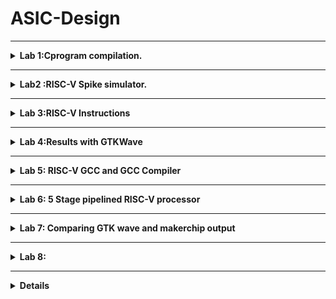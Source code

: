 # ASIC-Design
---
<details>
  <summary><strong>Lab 1:Cprogram compilation.</strong> </summary>
  
# Lab 1A:Create a simple C program to find the sum of the numbers from 1 to n.
### Step 1:
Use the Leafpad editor to write the C code. You can install Leafpad using the following command:<br>
``sudo snap install leafpad``<br>
Create a file named ``sum1ton.c``<br>
![Screenshot 2024-08-07 144122](https://github.com/user-attachments/assets/dd646c7a-636a-45bc-9097-cfe4378df4a9)
### Step 2:
Write c program to find the sum of the numbers from 1 to n.<br>
For an example set the value of n to 45.<br>
Save the file in Leafpad and return to the terminal.
```
#include<stdio.h>
int main(){
  int sum=0;
  int n=100;
  for(int i=1;i<=n;i++){
    sum=sum+i;
  }
  printf("sum of the numbers form 1 to %d is %d",n,sum);
  return 0;
}
```
![Screenshot 2024-08-07 215530](https://github.com/user-attachments/assets/b390cc4f-aa0e-4121-9597-f53345261c88)

### Step 3:
For the compilation of the code, use the following command:<br>
``GCC sum1ton.c``<br>
Make sure there are no errors.<br>
After compilation, an executable file is generated. Run this executable in the terminal to get the final output using the following command:<br>
``./a.out``<br>
![Screenshot 2024-08-07 215759](https://github.com/user-attachments/assets/66bd1819-3ec7-4192-99f0-54b03fa1e782)

The final output will be:<br>
`` Sum of the numbers form 1 to 100 is 5050.``
Check the output using a calculator to verify the result.

# Lab 1B:Compile the same C program using the RISC-V GCC compiler.
### Step 1:
To run the same C program file use the below command:<br>
`` riscv64-unknown-elf-gcc -O1 -mabi=lp64 -march=rv64i -o Lab1.o Lab1.c`` <br>
After compilation it will generate a file named sum1ton.o<br>
![Screenshot 2024-08-07 154120](https://github.com/user-attachments/assets/11f8bea0-3719-4b5b-9c91-446d28cef16d)
### step 2:
To get the aasembly code run the following command:<br>
``riscv64-unkown-elf-objdump -d Lab1.o ``
We will get a large output of code, but we are only interested in the main section. To view just the main section, add | less to the previous command.
`` riscv64-unkown-elf-objdump -d Lab1.o |less``
![Screenshot 2024-08-07 154806](https://github.com/user-attachments/assets/9fcef9a3-4598-479b-9efa-09ab9e3ea56b)<br>

After running the second command, we will get some output. Since we are interested in the main section, search for "main." We will see a bunch of instructions in the main snippet. To count the number of instructions, subtract the address of the first instruction from that of the next section, then divide by 4 (as the increment at each step is 4). This method reveals that there are 15 instructions when we are using O1. We can recheck this using a calculator as well.<br>
![Screenshot 2024-08-07 160155](https://github.com/user-attachments/assets/39208124-f050-4b7c-82f2-f789259dd133)<br>

Now, move back to the first terminal. Here, change the optimization level from `-O1` to `-Ofast` and follow the same procedure as above.<br>
![Screenshot 2024-08-07 160617](https://github.com/user-attachments/assets/dc9393fe-82fe-4a1c-a19f-8b45debbcb6d)<br>

Here, if we use `-Ofast` instead of `-O1`, we get only 12 instructions. Therefore, the number of instructions changes with the optimization level.<br>
![Screenshot 2024-08-07 160729](https://github.com/user-attachments/assets/73b6bcaa-2ca8-4330-b5aa-4f5a1ff4257b)<br>
For `O2`, the number of instructions are 12.<br>
Using `-Ofast` reduces our set of instructions because this optimization level applies a broader range of aggressive optimizations. These optimizations streamline the code, eliminate redundancies, and leverage parallelism, resulting in a lower instruction count compared to `-O1`.<br>
</details>

---

<details>
  <summary><strong>Lab2 :RISC-V Spike simulator.</strong></summary>
  
# Lab 2:Running the Object File Generated by the RISC-V GCC Compiler with the Spike Simulator.
We will compile the object dump file using the RISC-V GCC compiler and check the output against the GCC results from Lab 1. This includes debugging the main part of the program and watching the register values after each step. By looking closely at these values, we can understand how the program behaves and how different compilation stages affect it. This helps make sure the compiled output is accurate and consistent across different compiler settings.<br>
1. For executing an object file created by RISC-V compiler use the below command in the terminal.<br>
```spike pk sum1ton.o```<br>
![Screenshot 2024-08-07 181544](https://github.com/user-attachments/assets/f145ba38-f692-426f-b639-862219a9da23)<br>
2. The following command will help us enter debugging mode using the Spike simulator:<br>
```spike -d pk sum1ton.o```<br>
Use the following command to jump to the beginning of the main section:<br>
``` until pc 0 0x100b0```<br>
![Screenshot 2024-08-07 182238](https://github.com/user-attachments/assets/c0c1d00d-f2ea-481b-8111-2e21f3fe2823)<br>
![Screenshot 2024-08-07 184013](https://github.com/user-attachments/assets/cb1696fb-0d6f-4017-a3ad-a7e51376a026)<br>

3. To check any register value the following command is used:
   ```reg 0 a0```<br>
   Press enter to run the next instruction.
   Here the next instruction is ``lui a2 0x1``, which load upper bits of a2 by 01.<br>
   Intially value of a2 register is 0x0000000000000000.<br>
   After the first instruction it has changed to 0x0000000000001000.<br>
![Screenshot 2024-08-07 183148](https://github.com/user-attachments/assets/1021f417-9713-4e2c-bb46-ee4d9c1c7149)
4. The next instructions are:<br>
   ``lui a0 0x21`` which updates the a0 register value<br>
   ``addi sp sp -16`` This updates the content of the stack pointer 'sp' by -16 (or -10 in hexadecimal).<br>
   ![Screenshot 2024-08-07 185218](https://github.com/user-attachments/assets/dd1798a5-9fdc-44e0-8bfc-d82f64d3793c)<br>
   In the above image we can see that intially sp value is 0x0000003ffffffb50.<br
   After the addi instruction sp value is 0x0000003ffffffb40.<br>
  We can recheck using the calculator. <br>
![Screenshot 2024-08-07 185623](https://github.com/user-attachments/assets/d5b753c4-3ee7-4f0c-9eaf-66802fb67ec1)<br>
</details>

---

<details>
  <summary><strong>Lab 3:RISC-V Instructions</strong></summary>
  
# Lab 3: Overview of RISC-V Instruction Formats.
The RISC-V architecture employs six distinct instruction formats—R-Type, I-Type, S-Type, B-Type, U-Type, and J-Type—each designed for particular operations such as arithmetic and logic processing, immediate value handling, branching, memory access, and jumps. These formats are crucial in specifying the 32-bit instruction codes that drive the RISC-V system.These formats differ in their structure and the kind of operations they facilitate. Below is a detailed breakdown of each format:<br>
![WhatsApp Image 2024-08-10 at 23 31 46_35a88ac2](https://github.com/user-attachments/assets/63377927-7d1a-4f39-8c51-250e2d3f3a42)


### 1) R-Type (Register Type)
**Purpose:** The R-Type format is used for operations like arithmetic and logic that only involve register values. These operations don’t need immediate values or memory access, making them direct and efficient.

**Structure:**
- **Opcode (7 bits):** Instructs the processor on what operation to carry out, such as arithmetic or logic tasks.
- **funct3 (3 bits):** Works with `funct7` to specify the exact operation (e.g., add, subtract, AND, OR).
- **rs1 (5 bits):** The first source register that holds the first operand.
- **rs2 (5 bits):** The second source register that holds the second operand.
- **rd (5 bits):** The destination register where the result is stored.
- **funct7 (7 bits):** Used together with `funct3` to define the operation more accurately, especially to differentiate between similar tasks.

### 2) I-Type (Immediate Type)
**Purpose:** The I-Type format is used for operations that involve an immediate value (a constant within the instruction), loading from memory, and certain arithmetic tasks.

**Structure:**
- **Opcode (7 bits):** Defines the type of operation, such as arithmetic with an immediate value or loading from memory.
- **funct3 (3 bits):** Further specifies the operation, like adding with an immediate value or loading a byte from memory.
- **rs1 (5 bits):** The source register that provides the operand for arithmetic tasks.
- **rd (5 bits):** The destination register where the result is stored.
- **Immediate (12 bits):** The signed immediate value used in the operation, often for offset calculation or as an operand.

### 3) S-Type (Store Type)
**Purpose:** The S-Type format is used for store operations, where data is written from a register to a memory location. This is crucial for storing data in RAM or other memory areas.

**Structure:**
- **Opcode (7 bits):** Specifies the type of store operation, such as storing a word (32-bit) or a byte.
- **funct3 (3 bits):** Further defines the store operation, indicating whether it’s a byte, half-word, or word store.
- **rs1 (5 bits):** The base register that holds the address where the data will be stored.
- **rs2 (5 bits):** The source register that contains the data to be stored.
- **Immediate (12 bits):** The immediate value, split into two parts, that provides the offset to the base address for the store operation.

### 4) B-Type (Branch Type)
**Purpose:** The B-Type format handles conditional branch operations, allowing the program to jump to a different part of the code based on a comparison between two registers. This is key for control flow structures like loops and conditional statements.

**Structure:**
- **Opcode (7 bits):** Specifies the branch operation.
- **funct3 (3 bits):** Indicates the type of comparison (e.g., equal, not equal, less than).
- **rs1 (5 bits):** The first source register involved in the comparison.
- **rs2 (5 bits):** The second source register involved in the comparison.
- **Immediate (12 bits):** A signed offset used to calculate the branch target address. The immediate is split across the instruction fields and combined to compute the jump destination.

### 5) U-Type (Upper Immediate Type)
**Purpose:** The U-Type format is used for operations that require a large immediate value to be loaded into a register, often for constructing addresses or large constants. It allows loading a 20-bit immediate value into the upper 20 bits of a register.

**Structure:**
- **Opcode (7 bits):** Specifies the operation, such as loading an upper immediate value.
- **rd (5 bits):** The destination register where the upper immediate value will be stored.
- **Immediate (20 bits):** The upper immediate value that will be loaded into the register. The lower 12 bits of the register are typically zeroed out or combined with other operations.

### 6) J-Type (Jump Type)
**Purpose:** The J-Type format is used for jump operations, enabling the program to jump to a specific address unconditionally. This is essential for function calls, jump tables, and other control flow changes that require an absolute change in program flow.

**Structure:**
- **Opcode (7 bits):** Specifies the jump operation.
- **rd (5 bits):** The destination register where the return address will be stored, allowing the program to return to the point after the jump.
- **Immediate (20 bits):** A signed offset used to calculate the target address for the jump. The immediate is spread across multiple fields in the instruction and combined to form the jump target.

<img width="772" alt="3808 1535301636" src="https://github.com/user-attachments/assets/d0f05dac-2191-4ade-89f6-8b371a1e3a29">

## Identifying RISC-V Instruction Types (R, I, S, B, U, J) and Determining the Exact 32-bit Instruction Encoding.
```
ADD r5, r4, r5
SUB r5, r5, r4
AND r4, r5, r5
OR r8, r4, r5
XOR r8, r5, r4
SLT r10, r2, r4
ADDI r12, r3, 5
SW r3, r1, 4
SRL r16, r11, r2
BNE r0, r1, 20
BEQ r0, r0, 15
LW r13, r11, 2
SLL r15, r11, r2
```

### 1. `ADD r5, r4, r5`
- **Opcode:** `0110011`
- **rd:** `r5 = 00101`
- **rs1:** `r4 = 00100`
- **rs2:** `r5 = 00101`
- **funct3:** `000`
- **funct7:** `0000000`
- **Instruction Type:** R-Type
- **32-bit Instruction:** `0000000_00101_00100_000_00101_0110011`
- **Hexadecimal Representation:** `0x005202B3`

### 2. `SUB r5, r5, r4`
- **Opcode:** `0110011`
- **rd:** `r5 = 00101`
- **rs1:** `r5 = 00101`
- **rs2:** `r4 = 00100`
- **funct3:** `000`
- **funct7:** `0100000`
- **Instruction Type:** R-Type
- **32-bit Instruction:** `0100000_00100_00101_000_00101_0110011`
- **Hexadecimal Representation:** `0x404282B3`

### 3. `AND r4, r5, r5`
- **Opcode:** `0110011`
- **rd:** `r4 = 00100`
- **rs1:** `r5 = 00101`
- **rs2:** `r5 = 00101`
- **funct3:** `111`
- **funct7:** `0000000`
- **Instruction Type:** R-Type
- **32-bit Instruction:** `0000000_00101_00101_111_00100_0110011`
- **Hexadecimal Representation:** `0x0052F233`

### 4. `OR r8, r4, r5`
- **Opcode:** `0110011`
- **rd:** `r8 = 01000`
- **rs1:** `r4 = 00100`
- **rs2:** `r5 = 00101`
- **funct3:** `110`
- **funct7:** `0000000`
- **Instruction Type:** R-Type
- **32-bit Instruction:** `0000000_00101_00100_110_01000_0110011`
- **Hexadecimal Representation:** `0x00526433`

### 5. `XOR r8, r5, r4`
- **Opcode:** `0110011`
- **rd:** `r8 = 01000`
- **rs1:** `r5 = 00101`
- **rs2:** `r4 = 00100`
- **funct3:** `100`
- **funct7:** `0000000`
- **Instruction Type:** R-Type
- **32-bit Instruction:** `0000000_00100_00101_100_01000_0110011`
- **Hexadecimal Representation:** `0x0042C433`

### 6. `SLT r10, r2, r4`
- **Opcode:** `0110011`
- **rd:** `r10 = 01010`
- **rs1:** `r2 = 00010`
- **rs2:** `r4 = 00100`
- **funct3:** `010`
- **funct7:** `0000000`
- **Instruction Type:** R-Type
- **32-bit Instruction:** `0000000_00100_00010_010_01010_0110011`
- **Hexadecimal Representation:** `0x00412533`

### 7. `ADDI r12, r3, 5`
- **Opcode:** `0010011`
- **rd:** `r12 = 01100`
- **rs1:** `r3 = 00011`
- **Immediate:** `000000000101`
- **funct3:** `000`
- **Instruction Type:** I-Type
- **32-bit Instruction:** `000000000101_00011_000_01100_0010011`
- **Hexadecimal Representation:** `0x00518613`

### 8. `SW r3, r1, 4`
- **Opcode:** `0100011`
- **rs1:** `r1 = 00001`
- **rs2:** `r3 = 00011`
- **Immediate:** `000000000100`
- **funct3:** `010`
- **Instruction Type:** S-Type
- **32-bit Instruction:** `0000000_00011_00001_010_00100_0100011`
- **Hexadecimal Representation:** `0x0030A223`

### 9. `SRL r16, r11, r2`
- **Opcode:** `0110011`
- **rd:** `r16 = 10000`
- **rs1:** `r11 = 01011`
- **rs2:** `r2 = 00010`
- **funct3:** `101`
- **funct7:** `0000000`
- **Instruction Type:** R-Type
- **32-bit Instruction:** `0000000_00010_01011_101_10000_0110011`
- **Hexadecimal Representation:** `0x0025D833`

### 10. `BNE r0, r1, 20`
- **Opcode:** `1100011`
- **rs1:** `r1 = 00001`
- **rs2:** `r0 = 00000`
- **Immediate:** `000000000101`
- **funct3:** `001`
- **Instruction Type:** B-Type
- **32-bit Instruction:** `0_000001_00001_00000_001_0100_0_1100011`
- **Hexadecimal Representation:** `0x02101463`

### 11. `BEQ r0, r0, 15`
- **Opcode:** `1100011`
- **rs1:** `r0 = 00000`
- **rs2:** `r0 = 00000`
- **Immediate:** `000000000111`
- **funct3:** `000`
- **Instruction Type:** B-Type
- **32-bit Instruction:** `0_000000_00000_00000_000_1111_0_1100011`
- **Hexadecimal Representation:** `0x00000F63`

### 12. `LW r13, r11, 2`
- **Opcode:** `0000011`
- **rd:** `r13 = 01101`
- **rs1:** `r11 = 01011`
- **Immediate:** `000000000010`
- **funct3:** `010`
- **Instruction Type:** I-Type
- **32-bit Instruction:** `000000000010_01011_010_01101_0000011`
- **Hexadecimal Representation:** `0x0025A683`

### 13. `SLL r15, r11, r2`
- **Opcode:** `0110011`
- **rd:** `r15 = 01111`
- **rs1:** `r11 = 01011`
- **rs2:** `r2 = 00010`
- **funct3:** `001`
- **funct7:** `0000000`
- **Instruction Type:** R-Type
- **32-bit Instruction:** `0000000_00010_01011_001_01111_0110011`
- **Hexadecimal Representation:** `0x002597B3`

## Summary of RISC-V Instructions

| Instruction        | Type   | 32-bit Representation                       | Hexadecimal Representation |
|--------------------|--------|---------------------------------------------|----------------------------|
| `ADD r5, r4, r5`   | R-Type | `0000000_00101_00100_000_00101_0110011`     | `0x005202B3`               |
| `SUB r5, r5, r4`   | R-Type | `0100000_00100_00101_000_00101_0110011`     | `0x404282B3`               |
| `AND r4, r5, r5`   | R-Type | `0000000_00101_00101_111_00100_0110011`     | `0x0052F233`               |
| `OR r8, r4, r5`    | R-Type | `0000000_00101_00100_110_01000_0110011`     | `0x00526433`               |
| `XOR r8, r5, r4`   | R-Type | `0000000_00100_00101_100_01000_0110011`     | `0x0042C433`               |
| `SLT r10, r2, r4`  | R-Type | `0000000_00100_00010_010_01010_0110011`     | `0x00412533`               |
| `ADDI r12, r3, 5`  | I-Type | `000000000101_00011_000_01100_0010011`      | `0x00518613`               |
| `SW r3, r1, 4`     | S-Type | `0000000_00011_00001_010_00100_0100011`     | `0x0030A223`               |
| `SRL r16, r11, r2` | R-Type | `0000000_00010_01011_101_10000_0110011`     | `0x0025D833`               |
| `BNE r0, r1, 20`   | B-Type | `0_000001_00001_00000_001_0100_0_1100011`     | `0x02101463`               |
| `BEQ r0, r0, 15`   | B-Type | `0_000000_00000_00000_000_1111_0_1100011`     | `0x00000F63`               |
| `LW r13, r11, 2`   | I-Type | `000000000010_01011_010_01101_0000011`      | `0x0025A683`               |
| `SLL r15, r11, r2` | R-Type | `0000000_00010_01011_001_01111_0110011`     | `0x002597B3`               |


</details>

---

<details>
  <summary><strong> Lab 4:Results with GTKWave</strong></summary>
  
#  Lab 4:Visualizing Functional Simulation Results with GTKWave
In the provided Verilog code, the RISC-V instructions are represented with some variations compared to the standard RISC-V ISA. Specifically, each instruction type is assigned a unique opcode in the Verilog implementation. The `func3` and `func7` values, which are used to identify the specific operation, also differ from the standard RISC-V ISA. Notably, `func7` is employed to differentiate between operations involving immediate values and other arithmetic functions; if `func7` is not required for this distinction, it is set to 0 in the Verilog code. The table below illustrates how the 32-bit instruction patterns are hardcoded using these opcodes, `func3`, and `func7` values as defined in the Verilog code.<br>

## Hardcoded table based on the provided Verilog code
| Instruction     | Hardcoded 32bit pattern | Hardcoded hexadecimal pattern| 32bit pattern   | Hexadecimal pattern |
|-----------------|-------------------------|------------------------------|---------------------|---------------|
| ADD r5, r4, r5  | 0000001_00101_00100_000_00101_0000000 | 0x02520280 | 0000000_00101_00100_000_00101_0110011  | 0x005202B3 |
| SUB r5, r5, r4  | 0000001_00100_00101_001_00101_0000000 | 0x02429280  | 0100000_00100_00101_000_00101_0110011  | 0x404282B3      |
| AND r4, r5, r5  | 0000001_00101_00101_010_00100_0000000 | 0x0252A200 |0000000_00101_00101_111_00100_0110011  | 0x0052F233     |
| OR r8, r4, r5  | 0000001_00101_00100_011_01000_0000000  | 0x02523400 |0000000_00101_00100_110_01000_0110011  | 0x00526433      |
| XOR r8, r5, r4  | 0000001_00100_00101_100_01000_0000000 | 0x0242C400 |0000000_00100_00101_100_01000_0110011  | 0x0042C433      |
| SLT r10, r2, r4  | 0000001_00100_00010_101_01010_0000000| 0x02415500 | 0000000_00100_00010_010_01010_0110011  | 0x00412533      |
| ADDI r12, r3, 5  | 000000000101_00011_000_01100_0000000 | 0x00518600 |000000000101_00011_000_01100_0010011  | 0x00518613      |
| SW r3, r1, 4  | 0000000_00011_00001_001_00100_0000001   | 0X00309201| 0000000_00011_00001_010_00100_0100011  | 0x0030A223     |
| LW r13, r11, 2  | 000000000010_01011_000_01101_0000001   | 0x0258681 |000000000010_01011_010_01101_0000011  | 0x0025A683      |
| BEQ r0, r0, 15  | 0_000000_00000_00000_000_1111_0_1100011   | 0X00f00002 |0_000000_00000_00000_000_1111_0_1100011  | 0x00000F63      |
| SRL r16, r11, r2  | 0000000_00010_01011_001_10000_0000011 |0x00259803  | 0000000_00010_01011_101_10000_0110011 | 0x0025D833      |

## Output Waveforms for the instructions provided in the verilog code:

| Operation          | Standard RISCV ISA | Hardcoded ISA |
|--------------------|---------------------|---------------|
| ADD R6, R1, R2     | 0x00110333        | 0x02208300  |
| SUB R7, R1, R2     | 0x402083b3        | 0x02209380  |
| AND R8, R1, R3     | 0x0030f433        | 0x0230a400  |
| OR R9, R2, R5      | 0x005164b3        | 0x02513480  |
| XOR R10, R1, R4    | 0x0040c533        | 0x0240c500  |
| SLT R11, R2, R4     | 0x0045a0b3        | 0x02415580  |
| ADDI R12, R4, 5    | 0x004120b3        | 0x00520600  |
| BEQ R0, R0, 15     | 0x00000f63        | 0x00f00002  |
| SW R3, R1, 2       | 0x0030a123        | 0x00209181  |
| LW R13, R1, 2      | 0x0020a683        | 0x00208681  |
| ADD R14, R2, R2    | 0x00210733         | 0x00210700  |

### Wave forms
``` ADD R6,R1,R2 ```<br>

![Screenshot 2024-08-12 190747](https://github.com/user-attachments/assets/65b65e0f-c0a6-47c9-bc7c-2764d2083987)

``` SUB R7,R1,R2```<br>

![Screenshot 2024-08-12 191520](https://github.com/user-attachments/assets/e21346eb-6dd0-41d3-b0f0-0912873312cd)

```AND R8,R1,R3```<br>

![Screenshot 2024-08-12 191918](https://github.com/user-attachments/assets/b3105bb2-ebf6-4e55-8625-19ecf0829432)


``` OR R9,R2,R5```<br>

![Screenshot 2024-08-12 192010](https://github.com/user-attachments/assets/f208c33c-d457-4cc8-8c42-25492ba113ee)


``` XOR R10,R1,R4```<br>

![Screenshot 2024-08-12 192041](https://github.com/user-attachments/assets/82d42570-0a06-4e38-b036-2e86a75ba284)


```SLT R11,R2,R4```<br>
![Screenshot 2024-08-12 192105](https://github.com/user-attachments/assets/fda0c504-de9a-4ffd-9165-551b6147a055)

```ADDI R12,R4,5```<br>

![Screenshot 2024-08-12 192136](https://github.com/user-attachments/assets/125fa7b9-0683-4aba-afd4-17b2415318f4)


```BEQ R0,R0,15```<br>
![Screenshot 2024-08-12 192202](https://github.com/user-attachments/assets/c89e8614-962d-4514-ba2e-aac9573dc578)


``` SW R3,R1,2```<br>

![Screenshot 2024-08-12 192259](https://github.com/user-attachments/assets/5227f230-3623-457a-8591-d1acae01da30)


```LW R13, R1, 2 ```<br>

![Screenshot 2024-08-12 192407](https://github.com/user-attachments/assets/9197cc14-8ce6-464a-93f4-62b6b9514cc8)


```ADD R14, R2, R2```<br>

![Screenshot 2024-08-12 192457](https://github.com/user-attachments/assets/80c63b58-e584-4539-81c2-d202864b357a)


Output form:<br>

![Screenshot 2024-08-12 192601](https://github.com/user-attachments/assets/964f03ae-ccbd-4a26-a117-703cae7b548f)


</details>

---


<details>
  <summary><strong> Lab 5: RISC-V GCC and GCC Compiler</strong></summary>
  
# Comparing Output Consistency Between RISC-V GCC and GCC Compiler

The code provided is a Palindrome Checker where the user inputs an integer, and the program checks whether the number is a palindrome. The program reverses the digits of the input number and compares the reversed number with the original. If both are identical, the number is identified as a palindrome; otherwise, it is not.<br>
<br>
![Screenshot 2024-08-14 203937](https://github.com/user-attachments/assets/0aed22de-b6cb-4551-becb-32197dc06697)

The image below displays the output produced when the C code is executed using a standard GCC compiler:<br>

![Screenshot 2024-08-14 204553](https://github.com/user-attachments/assets/440881db-fab0-4e59-86e2-4da259a753c5)

The image below displays the output generated when the C code is executed using a RISC-V GCC compiler:<br>

![Screenshot 2024-08-14 205024](https://github.com/user-attachments/assets/f13f862e-de61-4c15-9491-d080ffb1710c)


By examining the images above, we can observe that the output is identical when using both the GCC and RISC-V GCC compilers. This consistency indicates that the code behaves as expected across different compiler architectures, ensuring reliability and compatibility in various development environments. This demonstrates that the program's logic is platform-independent and confirms the accuracy of the compilation process on both compilers.


  
</details>

---

<details>
  <summary><strong>Lab 6: 5 Stage pipelined RISC-V processor  </strong></summary>

  <details>
  <summary><strong>Day 3</strong></summary>

# Designing Digital Logic with TL-Verilog using Makerchip

### Logic Gates
Logic gates are the fundamental building blocks of digital circuits, executing vital logical operations on binary inputs. These gates are crucial for designing intricate systems such as processors, memory units, and controllers. In digital circuits, logic gates work with binary signals, where "0" represents low voltage and "1" represents high voltage. They process one or more input signals to generate an output signal according to defined logical functions.<br>

![Screenshot 2024-08-21 093753](https://github.com/user-attachments/assets/28ddbce8-c199-4daa-93f3-fc8d0773913e)<br>

### Makerchip
Makerchip IDE is a robust tool for digital design, providing an all-in-one environment for coding, simulating, and testing HDL designs. It supports languages such as TL-Verilog, SystemVerilog, Verilog, and VHDL, offering a visual platform for real-time construction and simulation of digital systems. With its user-friendly interface and comprehensive features, Makerchip is suitable for both beginners and seasoned designers. Makerchip enables efficient prototyping, debugging, and refinement of digital designs, ensuring that circuits perform correctly before transitioning to hardware implementation.<br>


### Transaction Level (TL) - Verilog:
TL Verilog is a contemporary extension of traditional Verilog, developed by Redwood EDA to streamline hardware modeling and design. It offers a more abstract and efficient syntax while maintaining compatibility with standard Verilog. TL-Verilog facilitates transaction-level modeling, simplifying the management of complex microarchitectures. In this method, a transaction progresses through the architecture, interacting with components such as pipelines, arbiters, and queues. TL-Verilog is especially effective in minimizing bugs and optimizing design, particularly when used with tools like Makerchip.<br>


## Some Basic Combinational circuits:
### Name of clock signal is clr_asr
### 1. Inverter:
   The resulting block diagram and waveforms are presented as depicted:<br>
   ![Screenshot 2024-08-21 152754](https://github.com/user-attachments/assets/2867695f-706b-4047-9662-dc6c65b36a31)

### 2. 2- input AND gate:
   The resulting block diagram and waveforms are presented as depicted:<br>
   ![Screenshot 2024-08-21 153033](https://github.com/user-attachments/assets/d44bf330-ce4f-4b21-bf7b-43d63f1891f2)

### 3. 2-input OR gate:
   The resulting block diagram and waveforms are presented as depicted:<br>
   ![Screenshot 2024-08-21 153131](https://github.com/user-attachments/assets/50edfc0a-c23a-4d43-94b4-7e091aa27586)

### 4. 2:1 MUX
   The resulting block diagram and waveforms are presented as depicted:<br>
   ![Screenshot 2024-08-21 154614](https://github.com/user-attachments/assets/41df9ee3-0116-4e27-a1bd-6d7e5cb972f9)

### 5. Implementation of a Combinational Calculator in TL-Verilog
Overview of the Calculator: This section showcases a simple combinational calculator created using TL-Verilog on the Makerchip platform. The calculator performs the four basic arithmetic operations: addition, subtraction, multiplication, and division.<br>
The resulting block diagram and waveforms are presented as depicted:<br>

![image](https://github.com/user-attachments/assets/8036afeb-76f3-486c-b4f6-52f5c8793583)

In this code snippet, two random 4-bit values, `$rand1[3:0]` and `$rand2[3:0]`, are assigned to the 32-bit variables `$val1[31:0]` and `$val2[31:0]`, respectively. The calculator then performs four arithmetic operations on these values.<br>

A multiplexer (MUX), controlled by the selection bits `$sel[1:0]`, chooses the result of one of these operations. The selected output is then assigned to `$out[31:0]`.<br>

![Screenshot 2024-08-21 160425](https://github.com/user-attachments/assets/0ed3f8e0-eee7-45b9-b140-5f991597dff0)

## SEquential Circuits

A sequential circuit is a type of digital circuit that utilizes memory elements to store data, enabling it to produce outputs based on both current inputs and the circuit’s prior state. In contrast to combinational circuits, which rely solely on present inputs, sequential circuits incorporate feedback loops and storage components like flip-flops or registers to monitor their internal state. This internal state, combined with the current inputs, dictates the circuit’s functionality, making it capable of performing tasks that require a history of inputs, such as counting, data storage, or event sequencing.<br>

### 1.Counter Series:

The block diagram and waveforms generated are displayed below:<br>
![Screenshot 2024-08-21 161052](https://github.com/user-attachments/assets/85cff099-3dfd-4bc9-b474-a9d22589224a) <br>

![Screenshot 2024-08-21 161219](https://github.com/user-attachments/assets/2cf54660-8876-4055-8120-956a6acbc705)

### 2. Fibbonacci Series:

The block diagram and waveforms generated are displayed below:<br>

![Screenshot 2024-08-21 161435](https://github.com/user-attachments/assets/2779d46b-a43d-49b2-bb97-be76abd6b9ce) <br>


![image](https://github.com/user-attachments/assets/4b490f01-0945-4a28-bdc6-7237da52e88e)

### 3. Sequential Calculator:

This design is similar to the previous combinational calculator but simulates a real-world scenario where the result of the previous operation is used as one of the inputs for the next operation. When the circuit is reset, the result is cleared to zero.<br>

![Screenshot 2024-08-21 161837](https://github.com/user-attachments/assets/0f901d7a-5ff6-4560-b804-d19da54cc1a4)<br>

![Screenshot 2024-08-21 161920](https://github.com/user-attachments/assets/d90fe0a2-c3d3-4b1e-8262-f388e9f63960) <br>

![Screenshot 2024-08-21 161805](https://github.com/user-attachments/assets/6192171d-ed81-4b7e-be3f-6d11441192c2) <br>


## Pipelined Logic
In Transaction-Level Verilog (TL-Verilog), pipelined logic is effectively modeled using pipeline constructs that represent data movement through various stages, with each stage corresponding to a clock cycle. This method streamlines the modeling of sequential logic by managing state transitions automatically and providing clear, concise representations of complex multi-stage operations. This enhances both the clarity and maintainability of the design.<br>

### 1. Recreating the Design

![Screenshot 2024-08-21 162218](https://github.com/user-attachments/assets/71aff8b9-aa48-4c88-8c09-5ec86ce791fb) <br>


![Screenshot 2024-08-21 162446](https://github.com/user-attachments/assets/82066fc0-54a3-4944-bf7e-e13f830e1cb6) <br>

![Screenshot 2024-08-21 162521](https://github.com/user-attachments/assets/c86b3a8f-1412-45fd-a76a-52fa833d1d7f) <br>

Therefore, it can be observed that the given pipeline design and the recreated design are identical.<br>


### 2. Pipelined Calculator
This design is similar to the previous Sequential Calculator but incorporates a pipelined architecture and utilizes `$valid` to clear alternate values.<br>

![Screenshot 2024-08-21 182420](https://github.com/user-attachments/assets/d3d77f6a-a429-4047-a25c-72c2ff87646e) <br>

![Screenshot 2024-08-21 163012](https://github.com/user-attachments/assets/d3d5a167-51a3-4bc5-9c55-51469a5d321a) <br>

### 3. Cycle Calculator with validity
We introduce `$valid_or_reset = $valid || $reset;` as a condition for triggering calculations, replacing the previous method of setting `$out` to zero.<br>

![Screenshot 2024-08-21 175517](https://github.com/user-attachments/assets/e1cf5b8d-fb89-4e1e-ac2d-cb1ace330c50) <br>

  </details>

<details>
  <summary><strong> Day 4</strong></summary>

# Fundamentals of RISC-V CPU Micro-architecture
This section will discuss the implementation of a basic 3-stage RISC-V Core/CPU. The three stages include: Fetch, Decode, and Execute. The diagram below illustrates the fundamental block diagram of the CPU core:<br>

### Name of the clock signal is clc_asr

![Screenshot 2024-08-21 180115](https://github.com/user-attachments/assets/8d26c27f-ed72-4cbb-abbd-53ab154c5dcc) <br>

### Implementation plan:
![Screenshot 2024-08-21 180155](https://github.com/user-attachments/assets/d1e368ee-b8de-4819-b25e-11794e32706d) <br>

### 1. Program counter

The Program Counter, also known as the Instruction Pointer, is a component that holds the address of the next instruction to be executed. Typically, the program counter increments by 4 to fetch the subsequent instruction from memory. If a reset occurs, the program counter is reinitialized to zero for the next instruction, after which it resumes normal operation.<br>

The diagram below illustrates the functioning of the program counter.<br>

![Screenshot 2024-08-21 180439](https://github.com/user-attachments/assets/7e2f298d-8e19-47f5-9315-9fbcebadc888)<br>

![Screenshot 2024-08-21 182158](https://github.com/user-attachments/assets/9fb85acd-7ddd-439d-98e1-505473fb965d)  <br>

Code:<br>
``` $pc[31:0] = >>1$reset ? 0 : ( >>1$pc + 31'h4 ); ```

### 2. Adding the instruction memory

![Screenshot 2024-08-21 181059](https://github.com/user-attachments/assets/9ecf6c22-9838-4fec-88dc-c3eeef8ffad6) <br>

![Screenshot 2024-08-21 181120](https://github.com/user-attachments/assets/1b07fa46-04bc-4358-96a4-6ce66fa87e05) <br>

The output of the Program Counter (PC) is fed into the instruction memory, which then outputs the instruction to be executed. The program counter increments by 4 with each valid iteration. This incremented output is used to fetch the next instruction from the instruction memory.<br>

The instruction memory provides a 32-bit instruction based on the input address. During the Fetch Stage, the processor retrieves the instruction from the instruction memory (IM) at the address specified by the PC.<br>

![image](https://github.com/user-attachments/assets/e08019d4-8349-4d62-a832-9e33b6fb0fdd) <br>

Code:<br>
```
     @0
         $reset = *reset;
         $clc_asr = *clk;
         $pc[31:0] = >>1$reset ? 0 : ( >>1$pc + 31'h4 );
         $imem_rd_en = >>1$reset ? 0 : 1;
         $imem_rd_addr[31:0] = $pc[M4_IMEM_INDEX_CNT+1:2];
      @1
         $instr[31:0] = $imem_rd_data[31:0];
```
### 3. Instruction Decoding 
The 32-bit fetched instruction must be decoded to determine the operation to be performed as well as the source and destination addresses. There are six types of instructions:<br>

- **R-type**: Register
- **I-type**: Immediate
- **S-type**: Store
- **B-type**: Branch (Conditional Jump)
- **U-type**: Upper Immediate
- **J-type**: Jump (Unconditional Jump)


The instruction format includes the opcode, immediate value, source address, and destination address. During the Decode Stage, the processor interprets the instruction according to its format and type.<br>
Typically, the RISC-V ISA features 32 registers, each with a width of XLEN (e.g., XLEN = 32 for RV32). The register file used in this architecture supports two simultaneous read operations and one write operation.<br>

![image](https://github.com/user-attachments/assets/a848f05e-fc69-4842-823b-b976a3b95dc1) <br>

![image](https://github.com/user-attachments/assets/b7074567-7940-4153-9c39-08cf97f0b7e6) <br>

Code:<br>
```
      @0
         $reset = *reset;
         $clc_asr = *clk;
         $pc[31:0] = >>1$reset ? 0 : ( >>1$pc + 31'h4 );
         $imem_rd_en = >>1$reset ? 0 : 1;
         $imem_rd_addr[31:0] = $pc[M4_IMEM_INDEX_CNT+1:2];
      @1
         $instr[31:0] = $imem_rd_data[31:0];
         $is_i_instr = $instr[6:2] ==? 5'b0000x ||
              $instr[6:2] ==? 5'b001x0 ||
              $instr[6:2] ==? 5'b11001;
         $is_r_instr = $instr[6:2] ==? 5'b01011 ||
              $instr[6:2] ==? 5'b011x0 ||
              $instr[6:2] ==? 5'b10100;
         $is_s_instr = $instr[6:2] ==? 5'b0100x;
         $is_b_instr = $instr[6:2] ==? 5'b11000;
         $is_j_instr = $instr[6:2] ==? 5'b11011;
         $is_u_instr = $instr[6:2] ==? 5'b0x101;
```
#### 3a. Immediate Decode Logic
![image](https://github.com/user-attachments/assets/5a7406fb-6ce1-485a-b395-17a629fe94ef) <br>

Code:<br>

```
             $imm[31:0] = $is_i_instr ? {{21{$instr[31]}}, $instr[30:20]} :
             $is_s_instr ? {{21{$instr[31]}}, $instr[30:25], $instr[11:7]} :
             $is_b_instr ? {{20{$instr[31]}}, $instr[7], $instr[30:25], $instr[11:8], 1'b0} :
             $is_u_instr ? {$instr[31:12], 12'b0} :
             $is_j_instr ? {{12{$instr[31]}}, $instr[19:12], $instr[20], $instr[30:21], 1'b0} : 32'b0;
````

#### 3b. Decoding logic for the other fields like rs1,rs2,funct3,funct7
In addition to the immediate field, several other fields also require decoding. The code for this process is as follows:<br>
Code:
```
         $rs2_valid = $is_r_instr || $is_s_instr || $is_b_instr;
         ?$rs2_valid
            $rs2[4:0] = $instr[24:20];
            
         $rs1_valid = $is_r_instr || $is_i_instr || $is_s_instr || $is_b_instr;
         ?$rs1_valid
            $rs1[4:0] = $instr[19:15];
         
         $funct3_valid = $is_r_instr || $is_i_instr || $is_s_instr || $is_b_instr;
         ?$funct3_valid
            $funct3[2:0] = $instr[14:12];
            
         $funct7_valid = $is_r_instr ;
         ?$funct7_valid
            $funct7[6:0] = $instr[31:25];
            
         $rd_valid = $is_r_instr || $is_i_instr || $is_u_instr || $is_j_instr;
         ?$rd_valid
            $rd[4:0] = $instr[11:7];

         $opcode[6:0] = $instr[6:0];
```
At any given moment, only one instruction is decoded, and it may belong to any of the six instruction types. Therefore, it is crucial to validate the instruction to ensure it matches its specific category, thereby avoiding conflicts between different instruction types.<br>

![image](https://github.com/user-attachments/assets/1bd0370e-a6c6-4816-9e56-b85517fce671)


#### 3c. Individual Instructions Coding
![image](https://github.com/user-attachments/assets/f4b9df4c-7a78-4de5-b5ba-2d3cdbfcc8eb)

To decode the individual instructions outlined above, use the following code:<br>
```
$dec_bits [10:0] = {$funct7[5], $funct3, $opcode};
$is_beq = $dec_bits ==? 11'bx_000_1100011;
$is_bne = $dec_bits ==? 11'bx_001_1100011;
$is_blt = $dec_bits ==? 11'bx_100_1100011;
$is_bge = $dec_bits ==? 11'bx_101_1100011;
$is_bltu = $dec_bits ==? 11'bx_110_1100011;
$is_bgeu = $dec_bits ==? 11'bx_111_1100011;
$is_addi = $dec_bits ==? 11'bx_000_0010011;
$is_add = $dec_bits ==? 11'b0_000_0110011;
```

We also need to update the program counter to handle branch instructions.<br>
```
$pc[31:0] = >>1$reset ? 32'b0 :
            >>1$taken_branch ? >>1$br_target_pc :
            >>1$pc + 32'd4;
```
output:
![image](https://github.com/user-attachments/assets/a236b2b3-4f98-40e1-8fb1-c1b32f54e47a)

### 4. Register File Read and Enable
In this setup, instructions are fetched from the instruction memory and stored in registers. Two register slots are used to read these instructions, which are then sent to the ALU for processing.<br>

![image](https://github.com/user-attachments/assets/4ec7b570-6887-418e-a20d-95f1790a4ad9) <br>

![image](https://github.com/user-attachments/assets/69643cfa-bdb7-496a-bec6-42f567241580)

Code:<br>
```

$rf_rd_en1 = $rs1_valid;
$rf_rd_en2 = $rs2_valid;
$rf_rd_index1[4:0] = $rs1;
$rf_rd_index2[4:0] = $rs2;
$src1_value[31:0] = $rf_rd_data1;
$src2_value[31:0] = $rf_rd_data2;
```

### 5. Arithmetic and Logic unit
![image](https://github.com/user-attachments/assets/faf1bbb4-2261-4693-8bdd-dcb163bf01af)<br>

Used to execute arithmetic operations on the values stored in the registers. The code for this is as follows:<br>
![image](https://github.com/user-attachments/assets/57cd558b-85cb-4ff5-b927-228621ab9f23)
Code:
```
$result[31:0] = $is_addi ? $src1_value + $imm :
                $is_add ? $src1_value + $src2_value :
                32'bx ;
```

### 6. Register File write
![image](https://github.com/user-attachments/assets/016f9e12-9066-4434-bb66-7588924687bf)

After the ALU performs operations on the values stored in the registers, we may need to write the results back into the registers. This is done using the register file write operation. Additionally, we must ensure that no values are written to the destination register if it is x0, as it is designed to always remain zero. The code for this process is as follows:<br>

![image](https://github.com/user-attachments/assets/1d1301e1-2b73-45be-b4d0-29f37755ef35)
Code:<br>
```
$rf_wr_en = $rd_valid && $rd != 5'b0;
$rf_wr_index[4:0] = $rd;
$rf_wr_data[31:0] = $result;
```

### 7. Branch Instructions
![image](https://github.com/user-attachments/assets/53e9d344-03a9-439c-b89f-3e9b9799c223)

Based on the control input, we might need to jump to a different address after executing a specific instruction, depending on conditions generated at runtime. This is managed using branch instructions. The code for this operation is as follows:
Output:
![image](https://github.com/user-attachments/assets/a09d5618-5fc1-431b-8d0f-83848c677e4e)

Code:<br>
```

$taken_branch = $is_beq ? ($src1_value == $src2_value):
                $is_bne ? ($src1_value != $src2_value):
                $is_blt ? (($src1_value < $src2_value) ^ ($src1_value[31] != $src2_value[31])):
                $is_bge ? (($src1_value >= $src2_value) ^ ($src1_value[31] != $src2_value[31])):
                $is_bltu ? ($src1_value < $src2_value):
                $is_bgeu ? ($src1_value >= $src2_value):1'b0;

$br_target_pc[31:0] = $pc +$imm;
```

## Testbench

To verify the correctness of the code, we use a testbench to check the implementation over the first five cycles.<br>
Code:<br>
```
*passed = |cpu/xreg[10]>>5$value == (1+2+3+4+5+6+7+8+9) ;
```
Upon checking the log file we get the following result:

![Screenshot 2024-08-21 223921](https://github.com/user-attachments/assets/bd2be7a0-7c87-4a59-961f-2035042c4038)

Results:<br>
![Screenshot 2024-08-21 235038](https://github.com/user-attachments/assets/1d352e7e-fd23-45f5-b451-2a1f5e9fa0c1) <br>

![Screenshot 2024-08-21 235131](https://github.com/user-attachments/assets/e6fe4b2f-6dc7-4b1e-94e7-ef4d3998c4a2) <br>

![Screenshot 2024-08-21 235202](https://github.com/user-attachments/assets/3291db9d-016d-4674-90c8-6034b8ac6d3a) <br>

</details>

<details>
  <summary><strong>Day 5</strong></summary>
  
## Complete Pipelined RISC-V CPU Micro-architecture
The CPU core is pipelined to facilitate easier retiming and significantly reduce functional bugs. Pipelining is achieved by adding stages such as @1, @2, and so on. In TL-Verilog, there's no strict requirement for defining pipelines in a systematic order, which is an advantage of this approach.<br>

However, pipelining introduces certain hazards, particularly the "branch instruction hazard" or "branch penalty." This arises because branch instructions can alter the execution sequence, leading to uncertainties. The types of hazards include:<br>

- **Structural Hazards:** Conflicts over shared resources, such as execution units, can cause pipeline stalls until the resource contention is resolved.
- **Data Hazards:** Dependencies on results from previous instructions may lead to incorrect outcomes if the required data is not yet available.
- **Control Hazards (Branch Hazards):** Uncertainties in branch outcomes can delay the confirmation of the correct instruction path, potentially resulting in incorrect instruction fetches and performance degradation due to pipeline flushing.

### Valid signal for Pipelined Logic:
The TL-Verilog code to incorporate the valid signal for pipelined logic is provided below:<br>
```
$start = >>1$reset && !$reset;
$valid = $reset ? 1'b0 : ($start || >>3$valid);
$valid_or_reset = $valid || $reset;
$rs1_or_funct3_valid    = $is_r_instr || $is_i_instr || $is_s_instr || $is_b_instr;
$rs2_valid              = $is_r_instr || $is_s_instr || $is_b_instr;
$rd_valid               = $is_r_instr || $is_i_instr || $is_u_instr || $is_j_instr;
$funct7_valid           = $is_r_instr;
```

### Handling Data Hazards in Register File with Bypassing:

```
$src1_value[31:0] = $rs1_bypass ? >>1$result[31:0] : $rf_rd_data1[31:0];
$src2_value[31:0] = $rs2_bypass ? >>1$result[31:0] : $rf_rd_data2[31:0];
```

### Correcting branch target path:
```
   //Current instruction is valid if one of the previous 2 instructions were not (taken_branch or load or jump)
   $valid = ~(>>1$valid_taken_br || >>2$valid_taken_br || >>1$is_load || >>2$is_load || >>2$jump_valid 	|| >>1$jump_valid);
         
   //Current instruction is valid & is a taken branch
   $valid_taken_br = $valid && $taken_br;
         
   //Current instruction is valid & is a load
   $valid_load = $valid && $is_load;
         
   //Current instruction is valid & is jump
   $jump_valid = $valid && $is_jump;
   $jal_valid  = $valid && $is_jal;
   $jalr_valid = $valid && $is_jalr;
    
    *passed = |cpu/xreg[14]>>5$value == (1+2+3+4+5+6+7+8+9+10);
```

#### Final Logic for 5-Stage Pipelining:
```
\m4_TLV_version 1d: tl-x.org
\SV
   // Template code can be found in: https://github.com/stevehoover/RISC-V_MYTH_Workshop
   
   m4_include_lib(['https://raw.githubusercontent.com/BalaDhinesh/RISC-V_MYTH_Workshop/master/tlv_lib/risc-v_shell_lib.tlv'])

\SV
   m4_makerchip_module   // (Expanded in Nav-TLV pane.)
\TLV

   
   //  Sum 0 to 9 Program 
   //
   // Add 0,1,2,3,...,9
   //
   // Registers:
   //  r10 (a0): In: 0, Out: final sum
   //  r12 (a2): 10
   //  r13 (a3): 1..10
   //  r14 (a4): Sum
   // 
   // External to function:
   m4_asm(ADD, r10, r0, r0)             // Initialize r10 (a0) to 0.
   // Function:
   m4_asm(ADD, r14, r10, r0)            // Initialize sum register a4 with 0x0
   m4_asm(ADDI, r12, r10, 1010)         // Store count of 10 in register a2.
   m4_asm(ADD, r13, r10, r0)            // Initialize intermediate sum register a3 with 0
   // Loop:
   m4_asm(ADD, r14, r13, r14)           // Incremental addition
   m4_asm(ADDI, r13, r13, 1)            // Increment intermediate register by 1
   m4_asm(BLT, r13, r12, 1111111111000) // If a3 is less than a2, branch to label named <loop>
   m4_asm(ADD, r10, r14, r0)            // Store final result to register a0 so that it can be read by main program
   m4_asm(SW, r0, r10, 10000)           // Store r10 result in dmem
   m4_asm(LW, r17, r0, 10000)           // Load contents of dmem to r17
   m4_asm(JAL, r7, 00000000000000000000) // Done. Jump to itself (infinite loop). (Up to 20-bit signed immediate plus implicit 0 bit (unlike JALR) provides byte address; last immediate bit should also be 0)
   m4_define_hier(['M4_IMEM'], M4_NUM_INSTRS)

   |cpu
      @0
         $reset = *reset;
         $clc_asr = *clk;
         
         //PC fetch - branch, jumps and loads introduce 2 cycle bubbles in this pipeline
         $pc[31:0] = >>1$reset ? '0 : (>>3$valid_taken_br ? >>3$br_tgt_pc :
                                       >>3$valid_load     ? >>3$inc_pc[31:0] :
                                       >>3$jal_valid      ? >>3$br_tgt_pc :
                                       >>3$jalr_valid     ? >>3$jalr_tgt_pc :
                                                     (>>1$inc_pc[31:0]));
         // Access instruction memory using PC
         $imem_rd_en = ~ $reset;
         $imem_rd_addr[M4_IMEM_INDEX_CNT-1:0] = $pc[M4_IMEM_INDEX_CNT+1:2];
         
         
      @1
         //Getting instruction from IMem
         $instr[31:0] = $imem_rd_data[31:0];
         
         //Increment PC
         $inc_pc[31:0] = $pc[31:0] + 32'h4;
         
         //Decoding I,R,S,U,B,J type of instructions based on opcode [6:0]
         //Only [6:2] is used here because this implementation is for RV64I which does not use [1:0]
         $is_i_instr = $instr[6:2] ==? 5'b0000x ||
                       $instr[6:2] ==? 5'b001x0 ||
                       $instr[6:2] == 5'b11001;
         
         $is_r_instr = $instr[6:2] == 5'b01011 ||
                       $instr[6:2] ==? 5'b011x0 ||
                       $instr[6:2] == 5'b10100;
         
         $is_s_instr = $instr[6:2] ==? 5'b0100x;
         
         $is_u_instr = $instr[6:2] ==? 5'b0x101;
         
         $is_b_instr = $instr[6:2] == 5'b11000;
         
         $is_j_instr = $instr[6:2] == 5'b11011;
         
         //Immediate value decode
         $imm[31:0] = $is_i_instr ? { {21{$instr[31]}} , $instr[30:20]} :
                      $is_s_instr ? { {21{$instr[31]}} , $instr[30:25] , $instr[11:8] , $instr[7]} :
                      $is_b_instr ? { {20{$instr[31]}} , $instr[7] , $instr[30:25] , $instr[11:8] , 1'b0} :
                      $is_u_instr ? { $instr[31] , $instr[30:12] , { 12{1'b0}} } :
                      $is_j_instr ? { {12{$instr[31]}} , $instr[19:12] , $instr[20] , $instr[30:21] , 1'b0} :
                      >>1$imm[31:0];
         
         //Generate valid signals for each instruction fields
         $rs1_or_funct3_valid    = $is_r_instr || $is_i_instr || $is_s_instr || $is_b_instr;
         $rs2_valid              = $is_r_instr || $is_s_instr || $is_b_instr;
         $rd_valid               = $is_r_instr || $is_i_instr || $is_u_instr || $is_j_instr;
         $funct7_valid           = $is_r_instr;
         
         //Decode other fields of instruction - source and destination registers, funct, opcode
         ?$rs1_or_funct3_valid
            $rs1[4:0]    = $instr[19:15];
            $funct3[2:0] = $instr[14:12];
         
         ?$rs2_valid
            $rs2[4:0]    = $instr[24:20];
         
         ?$rd_valid
            $rd[4:0]     = $instr[11:7];
         
         ?$funct7_valid
            $funct7[6:0] = $instr[31:25];
         
         $opcode[6:0] = $instr[6:0];
         
         //Decode instruction in subset of base instruction set based on RISC-V 32I
         $dec_bits[10:0] = {$funct7[5],$funct3,$opcode};
         
         //Branch instructions
         $is_beq   = $dec_bits ==? 11'bx_000_1100011;
         $is_bne   = $dec_bits ==? 11'bx_001_1100011;
         $is_blt   = $dec_bits ==? 11'bx_100_1100011;
         $is_bge   = $dec_bits ==? 11'bx_101_1100011;
         $is_bltu  = $dec_bits ==? 11'bx_110_1100011;
         $is_bgeu  = $dec_bits ==? 11'bx_111_1100011;
         
         //Jump instructions
         $is_auipc = $dec_bits ==? 11'bx_xxx_0010111;
         $is_jal   = $dec_bits ==? 11'bx_xxx_1101111;
         $is_jalr  = $dec_bits ==? 11'bx_000_1100111;
         
         //Arithmetic instructions
         $is_addi  = $dec_bits ==? 11'bx_000_0010011;
         $is_add   = $dec_bits ==  11'b0_000_0110011;
         $is_lui   = $dec_bits ==? 11'bx_xxx_0110111;
         $is_slti  = $dec_bits ==? 11'bx_010_0010011;
         $is_sltiu = $dec_bits ==? 11'bx_011_0010011;
         $is_xori  = $dec_bits ==? 11'bx_100_0010011;
         $is_ori   = $dec_bits ==? 11'bx_110_0010011;
         $is_andi  = $dec_bits ==? 11'bx_111_0010011;
         $is_slli  = $dec_bits ==? 11'b0_001_0010011;
         $is_srli  = $dec_bits ==? 11'b0_101_0010011;
         $is_srai  = $dec_bits ==? 11'b1_101_0010011;
         $is_sub   = $dec_bits ==? 11'b1_000_0110011;
         $is_sll   = $dec_bits ==? 11'b0_001_0110011;
         $is_slt   = $dec_bits ==? 11'b0_010_0110011;
         $is_sltu  = $dec_bits ==? 11'b0_011_0110011;
         $is_xor   = $dec_bits ==? 11'b0_100_0110011;
         $is_srl   = $dec_bits ==? 11'b0_101_0110011;
         $is_sra   = $dec_bits ==? 11'b1_101_0110011;
         $is_or    = $dec_bits ==? 11'b0_110_0110011;
         $is_and   = $dec_bits ==? 11'b0_111_0110011;
         
         //Store instructions
         $is_sb    = $dec_bits ==? 11'bx_000_0100011;
         $is_sh    = $dec_bits ==? 11'bx_001_0100011;
         $is_sw    = $dec_bits ==? 11'bx_010_0100011;
         
         //Load instructions - support only 4 byte load
         $is_load  = $dec_bits ==? 11'bx_xxx_0000011;
         
         $is_jump = $is_jal || $is_jalr;
         
      @2
         //Get Source register values from reg file
         $rf_rd_en1 = $rs1_or_funct3_valid;
         $rf_rd_en2 = $rs2_valid;
         
         $rf_rd_index1[4:0] = $rs1[4:0];
         $rf_rd_index2[4:0] = $rs2[4:0];
         
         //Register file bypass logic - data forwarding from ALU to resolve RAW dependence
         $src1_value[31:0] = $rs1_bypass ? >>1$result[31:0] : $rf_rd_data1[31:0];
         $src2_value[31:0] = $rs2_bypass ? >>1$result[31:0] : $rf_rd_data2[31:0];
         
         //Branch target PC computation for branches and JAL
         $br_tgt_pc[31:0] = $imm[31:0] + $pc[31:0];
         
         //RAW dependence check for ALU data forwarding
         //If previous instruction was writing to reg file, and current instruction is reading from same register
         $rs1_bypass = >>1$rf_wr_en && (>>1$rd == $rs1);
         $rs2_bypass = >>1$rf_wr_en && (>>1$rd == $rs2);
         
      @3
         //ALU
         $result[31:0] = $is_addi  ? $src1_value +  $imm :
                         $is_add   ? $src1_value +  $src2_value :
                         $is_andi  ? $src1_value &  $imm :
                         $is_ori   ? $src1_value |  $imm :
                         $is_xori  ? $src1_value ^  $imm :
                         $is_slli  ? $src1_value << $imm[5:0]:
                         $is_srli  ? $src1_value >> $imm[5:0]:
                         $is_and   ? $src1_value &  $src2_value:
                         $is_or    ? $src1_value |  $src2_value:
                         $is_xor   ? $src1_value ^  $src2_value:
                         $is_sub   ? $src1_value -  $src2_value:
                         $is_sll   ? $src1_value << $src2_value:
                         $is_srl   ? $src1_value >> $src2_value:
                         $is_sltu  ? $sltu_rslt[31:0]:
                         $is_sltiu ? $sltiu_rslt[31:0]:
                         $is_lui   ? {$imm[31:12], 12'b0}:
                         $is_auipc ? $pc + $imm:
                         $is_jal   ? $pc + 4:
                         $is_jalr  ? $pc + 4:
                         $is_srai  ? ({ {32{$src1_value[31]}} , $src1_value} >> $imm[4:0]) :
                         $is_slt   ? (($src1_value[31] == $src2_value[31]) ? $sltu_rslt : {31'b0, $src1_value[31]}):
                         $is_slti  ? (($src1_value[31] == $imm[31]) ? $sltiu_rslt : {31'b0, $src1_value[31]}) :
                         $is_sra   ? ({ {32{$src1_value[31]}}, $src1_value} >> $src2_value[4:0]) :
                         $is_load  ? $src1_value +  $imm :
                         $is_s_instr ? $src1_value + $imm :
                                    32'bx;
         
         $sltu_rslt[31:0]  = $src1_value <  $src2_value;
         $sltiu_rslt[31:0] = $src1_value <  $imm;
         
         //Jump instruction target PC computation
         $jalr_tgt_pc[31:0] = $imm[31:0] + $src1_value[31:0]; 
         
         //Branch resolution
         $taken_br = $is_beq ? ($src1_value == $src2_value) :
                     $is_bne ? ($src1_value != $src2_value) :
                     $is_blt ? (($src1_value < $src2_value) ^ ($src1_value[31] != $src2_value[31])) :
                     $is_bge ? (($src1_value >= $src2_value) ^ ($src1_value[31] != $src2_value[31])) :
                     $is_bltu ? ($src1_value < $src2_value) :
                     $is_bgeu ? ($src1_value >= $src2_value) :
                     1'b0;
         
         //Current instruction is valid if one of the previous 2 instructions were not (taken_branch or load or jump)
         $valid = ~(>>1$valid_taken_br || >>2$valid_taken_br || >>1$is_load || >>2$is_load || >>2$jump_valid || >>1$jump_valid);
         
         //Current instruction is valid & is a taken branch
         $valid_taken_br = $valid && $taken_br;
         
         //Current instruction is valid & is a load
         $valid_load = $valid && $is_load;
         
         //Current instruction is valid & is jump
         $jump_valid = $valid && $is_jump;
         $jal_valid  = $valid && $is_jal;
         $jalr_valid = $valid && $is_jalr;
         
         //Destination register update - ALU result or load result depending on instruction
         $rf_wr_en = (($rd != '0) && $rd_valid && $valid) || >>2$valid_load;
         $rf_wr_index[4:0] = $valid ? $rd[4:0] : >>2$rd[4:0];
         $rf_wr_data[31:0] = $valid ? $result[31:0] : >>2$ld_data[31:0];
         
      @4
         //Data memory access for load, store
         $dmem_addr[3:0]     =  $result[5:2];
         $dmem_wr_en         =  $valid && $is_s_instr;
         $dmem_wr_data[31:0] =  $src2_value[31:0];
         $dmem_rd_en         =  $valid_load;
         
      
         //Write back data read from load instruction to register
         $ld_data[31:0]      =  $dmem_rd_data[31:0];
         
      
      

      // Note: Because of the magic we are using for visualisation, if visualisation is enabled below,
      //       be sure to avoid having unassigned signals (which you might be using for random inputs)
      //       other than those specifically expected in the labs. You'll get strange errors for these.

   
   // Assert these to end simulation (before Makerchip cycle limit).
   //Checks if sum of numbers from 1 to 9 is obtained in reg[17] and runs 10 cycles extra after this is met
   *passed = |cpu/xreg[17]>>10$value == (1+2+3+4+5+6+7+8+9);
   //Run for 200 cycles without any checks
   //*passed = *cyc_cnt > 200;
   *failed = 1'b0;
   
   // Macro instantiations for:
   //  o instruction memory
   //  o register file
   //  o data memory
   //  o CPU visualization
   |cpu
      m4+imem(@1)    // Args: (read stage)
      m4+rf(@2, @3)  // Args: (read stage, write stage) - if equal, no register bypass is required
      m4+dmem(@4)    // Args: (read/write stage)
   
   m4+cpu_viz(@4)    // For visualisation, argument should be at least equal to the last stage of CPU logic
                       // @4 would work for all labs
\SV
   endmodule

```

#### Block diagram:
![Screenshot 2024-08-22 004302](https://github.com/user-attachments/assets/e45d29b4-74f7-4f05-97f7-fc4a9bbce3de)

#### VIZ Table:
![Screenshot 2024-08-22 004311](https://github.com/user-attachments/assets/209562c3-724e-4fe4-8408-8808657ce5ea)

#### Waveforms:
Clock:
![Screenshot 2024-08-22 004337](https://github.com/user-attachments/assets/8b7b9452-158e-44fb-8466-a5e19e6b0e67)

Reset:
![Screenshot 2024-08-22 004433](https://github.com/user-attachments/assets/c1f8aadf-a727-4675-8534-50a6274c83aa)

#### Incrementing the output gradually from 0 (0x00) to  45(0x2d).

![Screenshot 2024-08-22 004456](https://github.com/user-attachments/assets/2cf0e278-68f0-419b-a346-2d426d79f503)

#### Simulation status

![Screenshot 2024-08-22 004532](https://github.com/user-attachments/assets/32e518b1-8c78-472f-a2cb-00e4a4384506)

</details>
</details>

---

<details>
  
  <summary><strong>Lab 7: Comparing GTK wave and makerchip output<strong></summary>

# Evaluating RISC-V Pre-Synthesis Simulation Outputs with Iverilog, GTKwave, and Makerchip
The RISC-V processor was initially designed in TL-Verilog using the Makerchip IDE. For FPGA implementation, it was converted to Verilog through the Sandpiper-SaaS compiler. Pre-synthesis simulations were subsequently conducted using the GTKWave simulator.<br>

### Step 1:
Execute these commands to set up a development environment for working with simulation and synthesis tools, specifically for tasks involving Verilog and RISC-V.
```
sudo apt install make python python3 python3-pip git iverilog gtkwave

cd ~

sudo apt-get install python3-venv

python3 -m venv .venv

source ~/.venv/bin/activate

pip3 install pyyaml click sandpiper-saas
```
![Screenshot 2024-08-26 202210](https://github.com/user-attachments/assets/c5d756aa-d923-4523-9b6a-7154029d3a09)




### Step 2:
To install the required packages, run these commands within a virtual environment:
```
sudo apt install make python python3 python3-pip git iverilog gtkwave docker.io

sudo chmod 666 /var/run/docker.sock

cd ~

pip3 install pyyaml click sandpiper-saas
```
![Screenshot 2024-08-26 202242](https://github.com/user-attachments/assets/d27fb5f0-48a5-4a34-8074-9e2f7f59792d)



### Step 3:
Next, clone the repository into the home directory and create a `pre_synth_sim` directory to store the output.
```
cd ~

git clone https://github.com/manili/VSDBabySoC.git

cd /home/vsduser/VSDBabySoC

make pre_synth_sim
```


### Step 4:
Replace the `rvmyth.tlv` file in the `VSDBabySoC/src/module` folder with your RISC-V design from the Makerchip `.tlv` file that you want to convert to Verilog. Also, update the testbench to match your Makerchip code.<br>

To translate the `.tlv` definition of RISC-V into a `.v` Verilog file, use the following code:
```
sandpiper-saas -i ./src/module/rvmyth.tlv -o rvmyth.v --bestsv --noline -p verilog --outdir ./src/module/
```

### Step 5:
Now to compile and simulate RISC-V design run the following code
```
iverilog -o output/pre_synth_sim.out -DPRE_SYNTH_SIM src/module/testbench.v -I src/include -I src/module
```

### Step 6:
The simulation result, `pre_synth_sim.vcd`, will be saved in the `output/pre_synth_sim` directory.<br>
```
cd output

./pre_synth_sim.out
```

### Step 7:
To open the `.vcd` simulation file using the GTKWave simulation tool, use the following command:
```
$ gtkwave pre_synth_sim.vcd
```
![Screenshot 2024-08-26 202325](https://github.com/user-attachments/assets/ca90e2c3-2382-424c-a362-ae5ed6cc67d3)

### Pre-synthesis Simulation results:
- **clc_asr**: Clock input for the RISC-V core.
- **reset**: This is the input reset signal to the RISC-V core.
- **OUT[9:0]**: This represents the 10-bit output [9:0] port of the RISC-V core. It originates from RISC-V register #14.

### GTKWave Simulation waveforms:
#### Reset:

![Screenshot 2024-08-26 185036](https://github.com/user-attachments/assets/aa605e54-a595-4157-aaa7-4d1cc7bc8cb5)

#### Clock:

 ![Screenshot 2024-08-26 185025](https://github.com/user-attachments/assets/f198bf08-1161-4dac-af41-3ac6e98aeea4)

#### Out[9:0]:

![Screenshot 2024-08-26 185047](https://github.com/user-attachments/assets/fdcb1212-b967-45f7-8149-48e279bf3370)

### Makerchip Simulation waveforms:
#### Reset:

![Screenshot 2024-08-22 004433](https://github.com/user-attachments/assets/fbedc275-7a1a-4ed2-871e-8da5182236a7)

#### Clock:

![Screenshot 2024-08-22 004337](https://github.com/user-attachments/assets/1c16c26d-24d3-4c3b-a909-8642e063b52a)

#### Out[9:0]:

![Screenshot 2024-08-22 004456](https://github.com/user-attachments/assets/a020679d-8a50-49f0-8721-470693ab9c91)

</details>

---

<details>
  
  <summary><strong>Lab 8:</strong></summary>

# Integrating and Validating a Custom RISC-V Processor (rvmyth) within the BabySoC Platform

The goal is to integrate the custom RISC-V processor, known as rvmyth, into the BabySoC platform and validate its functionality using advanced digital design and simulation tools. This process involves generating DAC (Digital-to-Analog Converter) and PLL (Phase-Locked Loop) waveforms for the RISC-V processor to ensure proper performance and accuracy.<br>

### Phase-Locked Loop(PLL)

A Phase-Locked Loop (PLL) is an electronic control system designed to generate an output signal that maintains phase alignment with an input signal. Commonly employed in telecommunications, radio, and computing, PLLs are crucial for tasks such as signal synchronization, frequency stabilization, and clock generation in digital circuits.<br>

### Acquire and Set Up Project Files

You can download all the files for BabySoC using the following command.
```it clone https://github.com/manili/VSDBabySoC.git```

![image](https://github.com/user-attachments/assets/f6db64f9-0b0b-4a37-a277-505600d4c550)

### Verilog Code:
![image](https://github.com/user-attachments/assets/6b3ef4d5-6a5d-4ed3-bcea-585c28fb63c3)


### Changing top level verlog code:
### Simulation procedure:
You can execute a functional simulation by using the following command:
```
cd BabySoC_Simulation
iverilog -o ./pre_synth_sim.out -DPRE_SYNTH_SIM src/module/testbench.v -I src/include -I src/module/
./pre_synth_sim.out
gtkwave pre_synth_sim.vcd
```
### Final Results:
#### Waveforms:
Final Result waveform (with PLL output signal, rvmyth 10-bit output signal, DAC output analog waveform):<br>

![Screenshot from 2024-09-02 23-46-35](https://github.com/user-attachments/assets/b1a5eb2e-ef4b-46d6-aff4-40915ece677a)

Reset Waveform:
![Screenshot from 2024-09-02 23-46-24](https://github.com/user-attachments/assets/9af14ba2-c427-4318-a43d-f59700740dc2)

Clock waveform as clk_asr along with PLL clk:
![Screenshot from 2024-09-02 23-45-45](https://github.com/user-attachments/assets/a527488e-86f7-454f-81da-7e9dd399d619)


  
</details>

---

<details>
  
  <summary><strong>Lab 9:RTL Design using Verilog with Sky130 Technology</strong></summary>

<details>
  
  <summary><strong>Day 1:Introduction to Verilog RTL design and Synthesis.</strong></summary>

## Introduction to iverilog
#### RTL Design and Simulation with Icarus Verilog

In digital circuit design, **Register-Transfer Level (RTL)** is an abstraction used to model synchronous digital circuits by describing the flow of data between hardware registers and the logic operations applied to these signals. This RTL abstraction is expressed using **HDL (Hardware Description Language)** to create high-level models, which are later transformed into lower-level representations and, ultimately, the physical hardware design.

#### Simulator

A tool used to verify the circuit design. In this workshop, we use the **Icarus Verilog (iverilog)** tool. Simulation involves creating models that mimic the behavior of the target device (simulation models) and using test models to validate the device (test benches). RTL design is typically composed of one or more Verilog files that specify the design’s functionality and requirements.

#### Test Bench

A setup that delivers stimulus (test vectors) to the design, verifying its behavior and ensuring it meets the required specifications.

### HOW SIMULATOR WORKS

A **Simulator** monitors changes in input signals and evaluates the output based on those changes. If an input changes, the output is recalculated; otherwise, the simulator does not perform any output evaluation.

![image](https://github.com/user-attachments/assets/689de58b-fc93-4d8e-ab7e-ed6140ef3738)

The **Design** can include one or more primary inputs and outputs, while the **testbench** does not have primary inputs or outputs.

### Simulation flow
![image](https://github.com/user-attachments/assets/d2ed9c58-161d-4143-8981-3b17af233854)

## Labs Introduction
### ENVIRONMENT SETUP

Set up the tool flow using the below commands:

```
mkdir VLSI

cd VLSI

git clone https://github.com/kunalg123/vsdflow.git

git clone https://github.com/kunalg123/sky130RTLDesignAndSynthesisWorkshop.git

cd sky130RTLDesignAndSynthesisWorkshop
```

![image](https://github.com/user-attachments/assets/b631a0f1-6975-45e0-a1ed-74e1618f4dae)

The `sky130RTLDesignAndSynthesisWorkshop` directory contains the `My_Lib` folder, which includes all necessary library files. The `lib` folder provides the standard cell libraries required for synthesis, while the `verilog_model` folder contains the Verilog models for the standard cells in the library. The `verilog_files` folder holds all lab session experiments, featuring both the Verilog code and the corresponding testbench files.

## Labs using iverilog & gtkwave
### Simulation using iverilog simulator - 2:1 multiplexer rtl design

#### VERILOG FILE OF A SIMPLE 2:1 MUX

To compile the verilog and testbench file use the following commands which will generate an executable file and will dump the waveform to view it using the gtkwave

```
iverilog good_mux.v tb_good_mux.v

./a.out

gtkwave tb_good_mux.vcd
```

We can view the waveform of a simple 2:1 mux which selects the input based on the select line
![image](https://github.com/user-attachments/assets/2ef0bf56-6924-495b-8c37-eda3e3780063)

#### Access Module Files
To view the contents of the **good_mux** file run the following command
```
 vim tb_good_mux.v -o good_mux.v 
```
![image](https://github.com/user-attachments/assets/1b12fabf-9473-46bb-9991-7edec85ba2ce)

## Introduction to Yosys & Logic Synthesis

**Synthesizer** is a tool for converting the **RTL** to Netlist and here we are using the **Yosys** Synthesizer.

### Yosys SETUP

![image](https://github.com/user-attachments/assets/9116e680-2c02-46af-a578-4a6c9cb1cd05)
### Verifying the Synthesis
![image](https://github.com/user-attachments/assets/2f6a6d15-3ca7-4cd0-9575-689a3cdbc990)
**Note**:- The set of Primary inputs / primary outputs will remain the same between the RTL design and Synthesis so we can use the same testbench.

## Logic Synthesis

**RTL Design** represents the behavioral specification using HDL (Hardware Description Language).

### Synthesis

Synthesis involves translating the RTL design into a gate-level representation. The design is converted into gates with appropriate connections, producing a file called the **netlist**.

### Liberty (.lib)

The **Liberty (.lib)** file contains a set of logical modules, including various logic gates such as AND, OR, and NOT, with multiple configurations like 2-input, 3-input, and 4-input versions. It also offers different speed options, such as slow, medium, and fast cells. Fast cells cater to high-performance requirements but may increase area and power usage, potentially causing hold time violations. Conversely, relying too heavily on slower cells can reduce performance. The synthesis process aims to select the optimal cells based on constraints to achieve a balance between area, power, and timing.

![image](https://github.com/user-attachments/assets/53f846e8-049d-433c-9e49-6691e6d7fdd5)

### Faster Cells and Slower Cells

The delay of a cell in a digital circuit is affected by the load, which is determined by the capacitance. Faster charging or discharging of this capacitance results in a lower cell delay.

To accelerate the charging/discharging process, wider transistors are used, as they provide more current, thus reducing cell delay. However, using wider transistors also increases power consumption and occupies more area. Conversely, narrower transistors help save area and reduce power consumption but result in higher cell delay. Therefore, minimizing cell delay requires balancing the trade-off between area, power, and performance.
![image](https://github.com/user-attachments/assets/65b42fd9-9720-4dc9-ba70-1702ff2d245c)
## Yosys flow

**1.**  start yosys.
          
```
yosys
```
![image](https://github.com/user-attachments/assets/98fcf243-64b2-4b6a-be45-7ddeabe8398e)
**2.** load the sky130 standard library.
```
read_liberty -lib ../lib/sky130_fd_sc_hd__tt_025C_1v80.lib
read_verilog good_mux.v
```
![image](https://github.com/user-attachments/assets/c92c6ba6-2320-4179-a63a-bc04582e61cc)
**3.** Synthesize the top level module
```
synth -top good_mux
```
![image](https://github.com/user-attachments/assets/c537abb3-a9f3-4705-80da-5fcd45fbcb57)
**4.** Map to the standard library
```
abc -liberty ../lib/sky130_fd_sc_hd__tt_025C_1v80.lib
```
![image](https://github.com/user-attachments/assets/16ee2bb3-18ee-4023-b44e-207212bac215)
**6.** Two view the result as a graphich use the show command.
```
show
```
![image](https://github.com/user-attachments/assets/b7219fac-8013-45f7-98f3-930a41647f8f)
**7.** To write the result netlist to a file use the write_veriog command. This will output the netlist to a file in the current directory.
```
write_verilog -noattr good_mux_netlist.v
```
![image](https://github.com/user-attachments/assets/1a67427e-169b-4fba-ab14-27bfd22e5842)


</details>

<details>
  
  <summary><strong>Day 2:</strong>Timing libs, hierarchical vs flat synthesis and efficient flop coding styles.</strong></summary>
## Introduction to timing labs

Run the following commands to view the contents inside the .lib file:

```
cd VLSI/sky130RTLDesignAndSynthesisWorkshop/lib/

vim sky130_fd_sc_hd__tt_025C_1v80.lib

```
![image](https://github.com/user-attachments/assets/ee7228b4-511e-4c2f-b593-7e47401c0856)
#  Cell library
 A standard cell library is a collection of characterized logic gates that can be used to implement digital circuits. The Liberty (.lib) files contain PVT parameters (Process, Voltage, Temperature) that can significantly impact circuit performance. Variations in manufacturing, changes in voltage, and fluctuations in temperature all play a role in affecting how the circuit functions.
![image](https://github.com/user-attachments/assets/5f97291a-365c-481d-b403-27f8cfc836b1)<br>

We can also find various flavours of AND gate<br>
![image](https://github.com/user-attachments/assets/94bedc7f-a3ee-4dfb-9f0b-06da6385831a)<br>
![image](https://github.com/user-attachments/assets/025b64b5-7541-4a0e-b052-6cdf864c7020)<br>
![image](https://github.com/user-attachments/assets/27c4fe75-0ded-450f-99b2-1b33da878033)<br>
We can observe that:
* and2_0 -- takes the least area, more delay and low power.
* and2_1 -- takes more area, less delay and high power.
* and2_2 -- takes the largest area, larger delay and highest power.

## Hierarchial synthesis vs Flat synthesis 

Hierarchical synthesis involves breaking down a complex design into various sub-modules, each of which is synthesized separately to produce gate-level netlists before being integrated. This approach enhances organization, allows for module reuse, and enables incremental design changes without impacting the entire system. In contrast, flat synthesis treats the entire design as a single unit during the synthesis process, resulting in a single netlist regardless of any hierarchical relationships. While flat synthesis can optimize certain designs, it becomes difficult to maintain, analyze, and modify the design due to its absence of structural modularity.

### Hierarchial synthesis  

Consider the verilog file ```multiple_modules.v``` which is given in the verilog_files directory
```
module sub_module2 (input a, input b, output y);
    assign y = a | b;
endmodule

module sub_module1 (input a, input b, output y);
    assign y = a&b;
endmodule


module multiple_modules (input a, input b, input c , output y);
    wire net1;
    sub_module1 u1(.a(a),.b(b),.y(net1));  //net1 = a&b
    sub_module2 u2(.a(net1),.b(c),.y(y));  //y = net1|c ,ie y = a&b + c;
endmodule
```
To perform hierarchical synthesis on the ```multiple_modules.v ``` file use the following commands:
```
yosys

read_liberty -lib ../lib/sky130_fd_sc_hd__tt_025C_1v80.lib

read_verilog multiple_modules.v

synth -top multiple_modules

abc -liberty ../lib/sky130_fd_sc_hd__tt_025C_1v80.lib

show multiple_modules

write_verilog -noattr multiple_modules_hier.v

!vim multiple_modules_hier.v

```
When you do synth -top 'topmodulename' in yosys, it does an hierarchical synthesis. ie the different hierarchies between modules are preserved.
![image](https://github.com/user-attachments/assets/bbc25345-5b46-4aff-96c0-7782b249a9b8)

### Statistics of multiple modules:
![image](https://github.com/user-attachments/assets/f7c794af-8e0c-40a8-8532-12a1f7396a1c)

### Realization of logic:
![image](https://github.com/user-attachments/assets/ad4367db-e277-41fb-bf6f-015ed462c4eb)
### Map to the standard library:
![image](https://github.com/user-attachments/assets/1abd7ffe-5620-402c-931b-5c1488b01f9e)
### Netlist file:
![image](https://github.com/user-attachments/assets/42c970b2-c97e-4188-9303-5aae4048b008)

#### Flat synthesis  
Merges all hierarchical modules in the design into a single module to create a flat netlist. To perform flat synthesis on the ```multiple_modules.v``` file type the following commands:
```
yosys

read_liberty -lib ../lib/sky130_fd_sc_hd__tt_025C_1v80.lib

read_verilog multiple_modules.v

synth -top multiple_modules

abc -liberty ../lib/sky130_fd_sc_hd__tt_025C_1v80.lib

flatten

show

write_verilog -noattr multiple_modules_flat.v

!vim multiple_modules_flat.v
```

![image](https://github.com/user-attachments/assets/3cd803ee-13a4-4013-b5d0-044d5fcbd460)<br>

### Realization logic:
![image](https://github.com/user-attachments/assets/5d6b7ba3-2c49-48bf-a1f2-3f59e7646dfd) <br>

### Netlist file
![image](https://github.com/user-attachments/assets/98561a8f-c365-49d4-86ff-35076a95a34b)
### Sub Module Level Synthesis
This method is preferred when multiple instances of same module are used. The synthesis is carried out once and is replicate multiple times, and the multiple instances of the same module are stitched together in the top module. This method is helpful when making use of divide and conquer algorithm


 ```
yosys

read_liberty -lib ../lib/sky130_fd_sc_hd__tt_025C_1v80.lib

read_verilog multiple_modules.v

synth -top sub_module1

abc -liberty ../lib/sky130_fd_sc_hd__tt_025C_1v80.lib

show
```
![image](https://github.com/user-attachments/assets/79532c31-04f6-43e6-8475-562a54727dd0)<br>
### Realization of the logic
![image](https://github.com/user-attachments/assets/94572252-bf2c-42cc-894b-1e1b006e593c) <br>

## Flop coding styles and optimization

Flip-Flops are an essential part of sequential logic in a circuit and here we explore the design and synthesis of various types of flip-flops. To prevent glitches in digital circuits, we use flip-flops to store intermediate values. This ensures that combinational circuit inputs remain stable until the clock edge, avoiding glitches and maintaining correct operation:

### Asynchronous Reset/set:

**Verilog Code for Asynchronous Reset:**

```
module dff_asyncres ( input clk ,  input async_reset , input d , output reg q );
always @ (posedge clk , posedge async_reset)
begin
	if(async_reset)
		q <= 1'b0;
	else	
		q <= d;
end
endmodule
```
**Verilog Code Asynchronous Set:**

```
module dff_async_set ( input clk ,  input async_set , input d , output reg q );
always @ (posedge clk , posedge async_set)
begin
	if(async_set)
		q <= 1'b1;
	else	
		q <= d;
end
endmodule
```

In this design, the `always` block is triggered by changes in the clock or the reset signal. The circuit is sensitive to the positive edge of the clock. When the reset/set signal goes low or high, the signal on the `q` line changes accordingly. Therefore, the behavior associated with the reset/set occurs immediately and does not wait for the positive edge of the clock.

### Synchronous Reset:

```
module dff_syncres ( input clk , input async_reset , input sync_reset , input d , output reg q );
always @ (posedge clk )
begin
	if (sync_reset)
		q <= 1'b0;
	else	
		q <= d;
end
endmodule
```

#### FLIP FLOP SIMULATION

```
iverilog dff_asyncres.v tb_dff_asyncres.v 

ls

./a.out

gtkwave tb_dff_asyncres.vcd
```
![image](https://github.com/user-attachments/assets/99392de5-3452-4fb0-aa51-12e6d6bec1ee) <br>

### GTK WAVE OF ASYNCHRONOUS RESET:<br>
![image](https://github.com/user-attachments/assets/58fa8659-6a19-4e2f-b18a-83158a431184) <br>

### GTK WAVE OF ASYNCHRONOUS SET<br>
![image](https://github.com/user-attachments/assets/20269f6c-3bbd-476c-bcaa-d1dc960560ed)<br>


### GTK WAVE OF SYNCHRONOUS RESET<br>
![image](https://github.com/user-attachments/assets/cbffec19-9f5c-49db-a690-7b5358b6662d) <br>

#### FLIP FLOP SYNTHESIS

```

yosys

read_liberty -lib ../lib/sky130_fd_sc_hd__tt_025C_1v80.lib

read_verilog dff_asyncres.v

synth -top dff_asyncres

dfflibmap -liberty ../lib/sky130_fd_sc_hd__tt_025C_1v80.lib

abc -liberty ../lib/sky130_fd_sc_hd__tt_025C_1v80.lib

show 
```
**Statistics of D FLipflop with Asynchronous Reset**
![image](https://github.com/user-attachments/assets/60b98e53-17bd-4b91-aad6-4b43dc976551) <br>

![image](https://github.com/user-attachments/assets/bfd8dfa5-cf05-4c10-84c1-da1d3ebfe97d) <br>

**Realization of Logic**
![image](https://github.com/user-attachments/assets/1769272a-142f-4dea-942b-e53cd5151b8f) <br>

**Statistics of D FLipflop with Asynchronous set**\
Follow the same steps as given above just the file name changes to dff_async_set.v<br>

![image](https://github.com/user-attachments/assets/0ebe0be9-3a62-426e-b9d6-dcd2d62aae04)<br>
![image](https://github.com/user-attachments/assets/9c974ced-9522-4410-ab2a-ecbce6f7fe4a)<br>


### Realization Logic:
![image](https://github.com/user-attachments/assets/c4f0a4b6-405d-415d-bee6-276b4b929713)<br>

**Statistics of D FLipflop with Synchronous Reset**

![image](https://github.com/user-attachments/assets/57fa0386-4d90-4fcb-960a-7924959edcb0) <br>
![image](https://github.com/user-attachments/assets/cdfd385c-594e-4592-ba28-07064fa50010) <br>


### Realization logic:
![image](https://github.com/user-attachments/assets/0f9b2165-070b-4411-8a2b-85bf532f7872)<br>


## Optimizations

### Example 1: mult_2.v 

**verilog code**

```
module mul2 (input [2:0] a, output [3:0] y);
assign y = a * 2;
endmodule
```

**truth table**

![image](https://github.com/user-attachments/assets/d6fe75f5-2a8b-4466-a50d-3b723d32d12b) <br>
We can see the multiplication of a number by 2 doesnt really need any extra hardware we just need to append the LSB's with zeroes and the remaining bits are the input bits of same, It can be realised by grouding the LSB's and wiring the input properly to the output.

Run the below code to view the netlist:

```
yosys

read_liberty -lib ../lib/sky130_fd_sc_hd__tt_025C_1v80.lib

read_verilog mult_2.v

synth -top mult2

abc -liberty ../my_lib/lib/sky130_fd_sc_hd__tt_025C_1v80.lib

show 

write_verilog -noattr mult_2_net.v

!vim mult_2_net.v
```
**Statistics**


### Realization logic:
![image](https://github.com/user-attachments/assets/e8906ab2-a50b-4a0e-8c36-b024bd875c1f)<br>

### Netlist:
![image](https://github.com/user-attachments/assets/db991512-2850-4f44-baa0-9e434137804f)<br>

### Example 2: mult_8.v

**verilog code**

```
module mult8 (input [2:0] a , output [5:0] y);
	assign y = a * 9;
endmodule
```

**logic behaviour**
![image](https://github.com/user-attachments/assets/b23f4794-c024-4b5b-be27-54359e6b1521) <br>

In this design the 3-bit input number "a" is multiplied by 9 i.e (a9) which can be re-written as (a8) + a . The term (a8) is nothing but a left shifting the number a by three bits. Consider that a = a2 a1 a0. (a8) results in a2 a1 a0 0 0 0. (a9)=(a8)+a = a2 a1 a0 a2 a1 a0 = aa(in 6 bit format). Hence in this case no hardware realization is required. The synthesized netlist of this design is shown below:

```
yosys

read_liberty -lib ../lib/sky130_fd_sc_hd__tt_025C_1v80.lib

read_verilog mult_8.v

synth -top mult8

dfflibmap -liberty ../lib/sky130_fd_sc_hd__tt_025C_1v80.lib

abc -liberty ../lib/sky130_fd_sc_hd__tt_025C_1v80.lib

show

write_verilog -noattr mult_8_net.v

```

**Statestics**
![image](https://github.com/user-attachments/assets/9b2fcb4a-bb33-408b-aaaa-d11855b1d980)


**Realization logic**
![image](https://github.com/user-attachments/assets/fb3d927b-3d7d-4b98-9d52-090d1d533e64)

**Netlist**
![image](https://github.com/user-attachments/assets/d3a4552a-2ef6-4397-8d19-0a8d2ebe410a)


  
</details>















</details>


